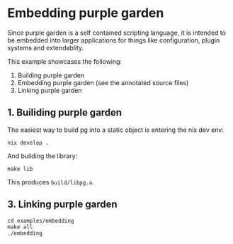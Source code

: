 # Embedding purple garden

Since purple garden is a self contained scripting language,
it is intended to be embedded into larger applications for
things like configuration, plugin systems and extendablity.

This example showcases the following:

1. Building purple garden
2. Embedding purple garden (see the annotated source files)
3. Linking purple garden

## 1. Builiding purple garden

The easiest way to build pg into a static object is entering
the nix dev env:

```shell
nix develop .
```

And building the library:

```shell
make lib
```

This produces `build/libpg.a`.

## 3. Linking purple garden

```shell
cd examples/embedding
make all
./embedding
```
